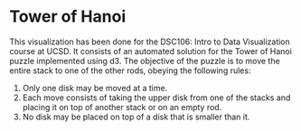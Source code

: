 # Tower of Hanoi
This visualization has been done for the DSC106: Intro to Data Visualization course at UCSD.
It consists of an automated solution for the Tower of Hanoi puzzle implemented using d3. The objective of the puzzle is to move the entire stack to one of the other rods, obeying the following rules:

1. Only one disk may be moved at a time.
2. Each move consists of taking the upper disk from one of the stacks and placing it on top of another stack or on an empty rod.
3. No disk may be placed on top of a disk that is smaller than it.
